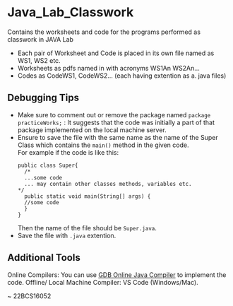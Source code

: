 # Java_Lab_Classwork
Contains the worksheets and code for the programs performed as classwork in JAVA Lab
- Each pair of Worksheet and Code is placed in its own file named as WS1, WS2 etc.
- Worksheets as pdfs named in with acronyms WS1An WS2An...
- Codes as CodeWS1, CodeWS2... (each having extention as a. java files)


## Debugging Tips
- Make sure to comment out or remove the package named `package practiceWorks;` : It suggests that the code was initially a part of that package implemented on the local machine server.
- Ensure to save the file with the same name as the name of the Super Class which contains the `main()` method in the given code.  
  For example if the code is like this:
  ```
  public class Super{
    /*
    ...some code
    ... may contain other classes methods, variables etc.
  */
    public static void main(String[] args) {
    //some code
    }
  }

  ```
  Then the name of the file should be `Super.java`.
- Save the file with `.java` extention.  


## Additional Tools
Online Compilers: You can use [GDB Online Java Compiler](https://www.onlinegdb.com/online_java_compiler) to implement the code.
Offline/ Local Machine Compiler: VS Code (Windows/Mac).


~ 22BCS16052

